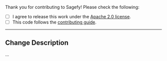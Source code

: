 Thank you for contributing to Sagefy! Please check the following:

- [ ] I agree to release this work under the [Apache 2.0 license](http://www.apache.org/licenses/LICENSE-2.0).
- [ ] This code follows the [contributing guide](https://sgfy.xyz/contrib).

---

## Change Description

...
